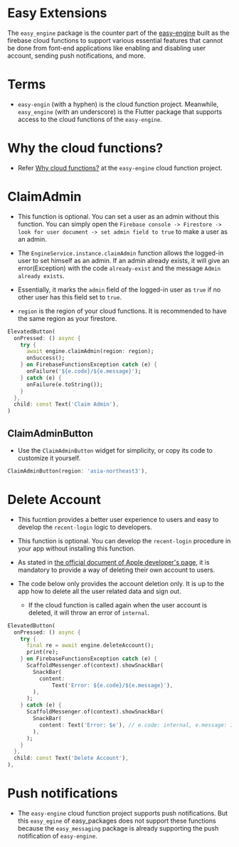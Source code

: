 # Easy Extensions

The `easy_engine` package is the counter part of the [easy-engine](https://github.com/thruthesky/easy-engine) built as the firebase cloud functions to support various essential features that cannot be done from font-end applications like enabling and disabling user account, sending push notifications, and more.


# Terms


- `easy-engin` (with a hyphen) is the cloud function project. Meanwhile, `easy_engine` (with an underscore) is the Flutter package that supports access to the cloud functions of the `easy-engine`.

# Why the cloud functions?

- Refer [Why cloud functions?](https://github.com/thruthesky/easy-engine?tab=readme-ov-file#why-cloud-functions) at the `easy-engine` cloud function project.



# ClaimAdmin

- This function is optional. You can set a user as an admin without this function. You can simply open the `Firebase console -> Firestore -> look for user document -> set admin field to true` to make a user as an admin.

- The `EngineService.instance.claimAdmin` function allows the logged-in user to set himself as an admin. If an admin already exists, it will give an error(Exception) with the code `already-exist` and the message `Admin already exists`.

- Essentially, it marks the `admin` field of the logged-in user as `true` if no other user has this field set to `true`.

- `region` is the region of your cloud functions. It is recommended to have the same region as your firestore.


```dart
ElevatedButton(
  onPressed: () async {
    try {
      await engine.claimAdmin(region: region);
      onSuccess();
    } on FirebaseFunctionsException catch (e) {
      onFailure('${e.code}/${e.message}');
    } catch (e) {
      onFailure(e.toString());
    }
  },
  child: const Text('Claim Admin'),
)
```




## ClaimAdminButton

- Use the `ClaimAdminButton` widget for simplicity, or copy its code to customize it yourself.

```dart
ClaimAdminButton(region: 'asia-northeast3'),
```



# Delete Account

- This fucntion provides a better user experience to users and easy to develop the `recent-login` logic to developers.

- This function is optional. You can develop the `recent-login` procedure in your app without installing this function.

- As stated in [the official document of Apple developer's page](https://developer.apple.com/support/offering-account-deletion-in-your-app/), it is mandatory to provide a way of deleting their own account to users.

- The code below only provides the account deletion only. It is up to the app how to delete all the user related data and sign out.
  - If the cloud function is called again when the user account is deleted, it will throw an error of `internal`.

```dart
ElevatedButton(
  onPressed: () async {
    try {
      final re = await engine.deleteAccount();
      print(re);
    } on FirebaseFunctionsException catch (e) {
      ScaffoldMessenger.of(context).showSnackBar(
        SnackBar(
          content:
              Text('Error: ${e.code}/${e.message}'),
        ),
      );
    } catch (e) {
      ScaffoldMessenger.of(context).showSnackBar(
        SnackBar(
          content: Text('Error: $e'), // e.code: internal, e.message: INTERNAL
        ),
      );
    }
  },
  child: const Text('Delete Account'),
),
```


# Push notifications

- The `easy-engine` cloud function project supports push notifications. But this `easy_egine` of easy_packages does not support these functions because the `easy_messaging` package is already supporting the push notification of `easy-engine`.

